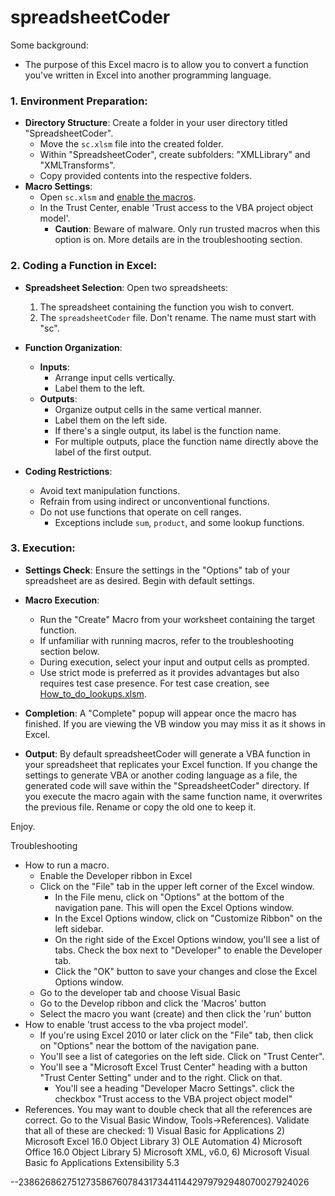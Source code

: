 # spreadsheetCoder

Some background:
* The purpose of this Excel macro is to allow you to convert a function you've written in Excel into another programming language.

### 1. Environment Preparation:
- **Directory Structure**: Create a folder in your user directory titled "SpreadsheetCoder".
  - Move the `sc.xlsm` file into the created folder.
  - Within "SpreadsheetCoder", create subfolders: "XMLLibrary" and "XMLTransforms".
  - Copy provided contents into the respective folders.
- **Macro Settings**: 
  - Open `sc.xlsm` and [enable the macros](https://support.microsoft.com/en-us/topic/a-potentially-dangerous-macro-has-been-blocked-0952faa0-37e7-4316-b61d-5b5ed6024216).
  - In the Trust Center, enable 'Trust access to the VBA project object model'.
    - **Caution**: Beware of malware. Only run trusted macros when this option is on. More details are in the troubleshooting section.

### 2. Coding a Function in Excel:
- **Spreadsheet Selection**: Open two spreadsheets:
  1. The spreadsheet containing the function you wish to convert.
  2. The `spreadsheetCoder` file. Don't rename. The name must start with "sc".
  
- **Function Organization**: 
  - **Inputs**:
    - Arrange input cells vertically.
    - Label them to the left.
  - **Outputs**:
    - Organize output cells in the same vertical manner.
    - Label them on the left side.
    - If there's a single output, its label is the function name.
    - For multiple outputs, place the function name directly above the label of the first output.
  
- **Coding Restrictions**: 
  - Avoid text manipulation functions.
  - Refrain from using indirect or unconventional functions.
  - Do not use functions that operate on cell ranges. 
    - Exceptions include `sum`, `product`, and some lookup functions. 

### 3. Execution:
- **Settings Check**: Ensure the settings in the "Options" tab of your spreadsheet are as desired. Begin with default settings.
- **Macro Execution**: 
  - Run the "Create" Macro from your worksheet containing the target function.
  - If unfamiliar with running macros, refer to the troubleshooting section below.
  - During execution, select your input and output cells as prompted.
  - Use strict mode is preferred as it provides advantages but also requires test case presence. For test case creation, see [How_to_do_lookups.xlsm](./How_to_do_lookups.xlsm).
  
- **Completion**: A "Complete" popup will appear once the macro has finished. If you are viewing the VB window you may miss it as it shows in Excel.

- **Output**: By default spreadsheetCoder will generate a VBA function in your spreadsheet that replicates your Excel function. If you change the settings to generate VBA or another coding language as a file, the generated code will save within the "SpreadsheetCoder" directory. If you execute the macro again with the same function name, it overwrites the previous file. Rename or copy the old one to keep it.

Enjoy.

Troubleshooting
* How to run a macro.
	* Enable the Developer ribbon in Excel
	* Click on the "File" tab in the upper left corner of the Excel window.
		* In the File menu, click on "Options" at the bottom of the navigation pane. This will open the Excel Options window.
		* In the Excel Options window, click on "Customize Ribbon" on the left sidebar.
		* On the right side of the Excel Options window, you'll see a list of tabs. Check the box next to "Developer" to enable the Developer tab.
		* Click the "OK" button to save your changes and close the Excel Options window.
	* Go to the developer tab and choose Visual Basic
	* Go to the Develop ribbon and click the 'Macros' button
	* Select the macro you want (create) and then click the 'run' button
* How to enable 'trust access to the vba project model'.
	* If you're using Excel 2010 or later click on the "File" tab, then click on "Options" near the bottom of the navigation pane.
	* You'll see a list of categories on the left side. Click on "Trust Center".
	* You'll see a "Microsoft Excel Trust Center" heading with a button "Trust Center Setting" under and to the right. Click on that.
    	* You'll see a heading "Developer Macro Settings". click the checkbox "Trust access to the VBA project object model"
* References. You may want to double check that all the references are correct. Go to the Visual Basic Window, Tools->References). Validate that all of these are checked: 1) Visual Basic for Applications 2) Microsoft Excel 16.0 Object Library 3) OLE Automation 4) Microsoft Office 16.0 Object Library 5) Microsoft XML, v6.0, 6) Microsoft Visual Basic fo Applications Extensibility 5.3


--23862686275127358676078431734411442979792948070027924026
